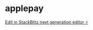 # applepay

[Edit in StackBlitz next generation editor ⚡️](https://stackblitz.com/~/github.com/ericshalbee/applepay)